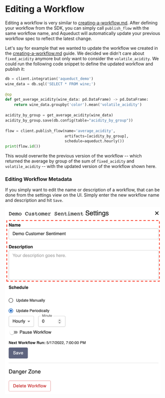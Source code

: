 # Editing a Workflow

Editing a workflow is very similar to [creating-a-workflow.md](creating-a-workflow.md "mention"). After defining your workflow from the SDK, you can simply call `publish_flow` with the same workflow name, and Aqueduct will automatically update your previous workflow spec to reflect the latest change.

Let's say for example that we wanted to update the workflow we created in the [creating-a-workflow.md](creating-a-workflow.md "mention") guide. We decided we didn't care about `fixed_acidity` anymore but only want to consider the `volatile_acidity`. We could run the following code snippet to define the updated workflow and publish it:

```python
db = client.integration('aqueduct_demo')
wine_data = db.sql('SELECT * FROM wine;')

@op
def get_average_acidity(wine_data: pd.DataFrame) -> pd.DataFrame:
    return wine_data.groupby('color').mean('volatile_acidity')
    
acidity_by_group = get_average_acidity(wine_data)
acidity_by_group.save(db.config(table="acidity_by_group"))

flow = client.publish_flow(name='average_acidity', 
                           artifacts=[acidity_by_group],
                           schedule=aqueduct.hourly())
print(flow.id())
```

This would overwrite the previous version of the workflow -- which returned the average by group of the sum of `fixed_acidity` and `volatile_acidity` -- with the updated version of the workflow shown here.

### Editing Workflow Metadata

If you simply want to edit the name or description of a workflow, that can be done from the settings view on the UI. Simply enter the new workflow name and description and hit `Save`.

![](<../.gitbook/assets/image (3) (1) (1) (1).png>)
